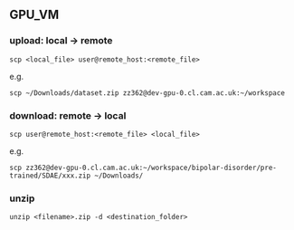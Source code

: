 ## GPU_VM

### upload: local -> remote
```
scp <local_file> user@remote_host:<remote_file>
```
e.g.
```
scp ~/Downloads/dataset.zip zz362@dev-gpu-0.cl.cam.ac.uk:~/workspace
```

### download: remote -> local
```
scp user@remote_host:<remote_file> <local_file>
```
e.g.
```
scp zz362@dev-gpu-0.cl.cam.ac.uk:~/workspace/bipolar-disorder/pre-trained/SDAE/xxx.zip ~/Downloads/
```

### unzip
```
unzip <filename>.zip -d <destination_folder>
```